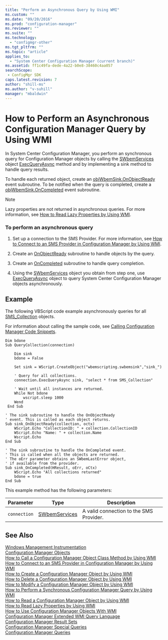 ```yaml
---
title: "Perform an Asynchronous Query by Using WMI"
ms.custom: ""
ms.date: "09/20/2016"
ms.prod: "configuration-manager"
ms.reviewer: ""
ms.suite: ""
ms.technology:
  - "configmgr-other"
ms.tgt_pltfrm: ""
ms.topic: "article"
applies_to:
  - "System Center Configuration Manager (current branch)"
ms.assetid: ff1c49fa-dede-4a22-b0e8-38460c4aa057searchScope: - ConfigMgr SDK
caps.latest.revision: 7
author: "shill-ms"
ms.author: "v-suhill"
manager: "mbaldwin"
---
```

# How to Perform an Asynchronous Configuration Manager Query by Using WMI
In System Center Configuration Manager, you perform an synchronous query for Configuration Manager objects by calling the [SWbemServices](https://msdn.microsoft.com/library/aa393854.aspx) object [ExecQueryAsync](https://msdn.microsoft.com/library/aa392108.aspx) method and by implementing a sink method to handle query results.  

 To handle each returned object, create an [objWbemSink.OnObjectReady](https://msdn.microsoft.com/library/aa393881.aspx) event subroutine. To be notified when the query is completed, create a [objWbemSink.OnCompleted](https://msdn.microsoft.com/library/aa393879.aspx) event subroutine.  

> [!NOTE]
>  Lazy properties are not returned in asynchronous queries. For more information, see [How to Read Lazy Properties by Using WMI](../../../develop/core/understand/how-to-read-lazy-properties-by-using-wmi.md).  

### To perform an asynchronous query  

1.  Set up a connection to the SMS Provider. For more information, see [How to Connect to an SMS Provider in Configuration Manager by Using WMI](../../../develop/core/understand/how-to-connect-to-an-sms-provider-in-configuration-manager-by-using-wmi.md).  

2.  Create an [OnObjectReady](https://msdn.microsoft.com/library/aa393881.aspx) subroutine to handle objects by the query.  

3.  Create an [OnCompleted](https://msdn.microsoft.com/library/aa393879.aspx) subroutine to handle query completion.  

4.  Using the [SWbemServices](https://msdn.microsoft.com/library/aa393854.aspx) object you obtain from step one, use [ExecQueryAsync](https://msdn.microsoft.com/library/aa392108.aspx) object to query System Center Configuration Manager objects asynchronously.  

## Example  
 The following VBScript code example asynchronously queries for all [SMS_Collection](../../../develop/reference/core/clients/collections/sms_collection-server-wmi-class.md) objects.  

 For information about calling the sample code, see [Calling Configuration Manager Code Snippets](../../../develop/core/understand/calling-code-snippets.md).  

```vbs  
Dim bdone  
Sub QueryCollection(connection)  

    Dim sink  
    bdone = False  

    Set sink = WScript.CreateObject("wbemscripting.swbemsink","sink_")  

    ' Query for all collections.  
    connection.ExecQueryAsync sink, "select * from SMS_Collection"  

    ' Wait until all instances are returned.  
    While Not bdone      
        wscript.sleep 1000  
    Wend  
 End Sub     

' The sink subroutine to handle the OnObjectReady   
' event. This is called as each object returns.  
Sub sink_OnObjectReady(collection, octx)  
    WScript.Echo "CollectionID: " + collection.CollectionID  
    WScript.Echo "Name: " + collection.Name  
    Wscript.Echo  
End Sub  

' The sink subroutine to handle the OnCompleted event.  
' This is called when all the objects are returned.   
' The oErr parameter obtains an SWbemLastError object,  
' if available from the provider.  
Sub sink_OnCompleted(HResult, oErr, oCtx)  
    WScript.Echo "All collections returned"  
    bdone = true  
End Sub  
```  

 This example method has the following parameters:  

|Parameter|Type|Description|  
|---------------|----------|-----------------|  
|`connection`|[SWbemServices](https://msdn.microsoft.com/library/aa393854.aspx)|A valid connection to the SMS Provider.|  

## See Also  
 [Windows Management Instrumentation](http://go.microsoft.com/fwlink/?LinkId=43950)   
 [Configuration Manager Objects](../../../develop/core/understand/configuration-manager-objects-overview.md)   
 [How to Call a Configuration Manager Object Class Method by Using WMI](../../../develop/core/understand/how-to-call-a-configuration-manager-object-class-method-by-using-wmi.md)   
 [How to Connect to an SMS Provider in Configuration Manager by Using WMI](../../../develop/core/understand/how-to-connect-to-an-sms-provider-in-configuration-manager-by-using-wmi.md)   
 [How to Create a Configuration Manager Object by Using WMI](../../../develop/core/understand/how-to-create-a-configuration-manager-object-by-using-wmi.md)   
 [How to Delete a Configuration Manager Object by Using WMI](../../../develop/core/understand/how-to-delete-a-configuration-manager-object-by-using-wmi.md)   
 [How to Modify a Configuration Manager Object by Using WMI](../../../develop/core/understand/how-to-modify-a-configuration-manager-object-by-using-wmi.md)   
 [How to Perform a Synchronous Configuration Manager Query by Using WMI](../../../develop/core/understand/how-to-perform-a-synchronous-configuration-manager-query-by-using-wmi.md)   
 [How to Read a Configuration Manager Object by Using WMI](../../../develop/core/understand/how-to-read-a-configuration-manager-object-by-using-wmi.md)   
 [How to Read Lazy Properties by Using WMI](../../../develop/core/understand/how-to-read-lazy-properties-by-using-wmi.md)   
 [How to Use Configuration Manager Objects With WMI](../../../develop/core/understand/how-to-use-configuration-manager-objects-with-wmi.md)   
 [Configuration Manager Extended WMI Query Language](../../../develop/core/understand/extended-wmi-query-language.md)   
 [Configuration Manager Result Sets](../../../develop/core/understand/result-sets.md)   
 [Configuration Manager Special Queries](../../../develop/core/understand/special-queries.md)   
 [Configuration Manager Queries](../../../develop/core/understand/queries.md)
